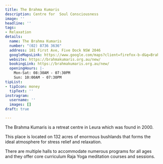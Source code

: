```yaml
---
title: The Brahma Kumaris
description: Centre for  Soul Consciousness
image: ''
headline: ''
tags:
- Relaxation
details:
  name: The Brahma Kumaris
  number: "(02) 8736 3636"
  address: 181 First Ave, Five Dock NSW 2046
  googleMapsLink: https://www.google.com/maps?client=firefox-b-d&q=Brahma+Kumaris+Meditation+Centre&um=1&ie=UTF-8&sa=X&ved=2ahUKEwjCqYW1iaj5AhUqxTgGHUC0C7cQ_AUoAXoECAIQAw
  website: https://brahmakumaris.org.au/new/
  bookingLink: https://brahmakumaris.org.au/new/
  openingHours: |-
    Mon-Sat: 08:30AM - 07:30PM
    Sun: 10:00AM - 07:30PM
tipList:
- tipIcon: money
  tipText: ''
instragram:
  username: ''
  images: []
draft: true

---
```

The Brahma Kumaris is a retreat centre in Leura which was found in 2000. 

This place is located on 132 acres of enormous bushlands that forms the ideal atmosphere for stress relief and relaxation.

There are multiple halls to accommodate numerous programs for all ages and they offer core curriculum Raja Yoga meditation courses and sessions.